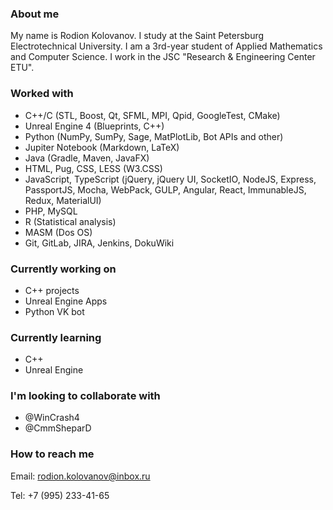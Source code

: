 ### About me

My name is Rodion Kolovanov. I study at the Saint Petersburg Electrotechnical University. I am a 3rd-year student of Applied Mathematics and Computer Science. I work in the JSC "Research & Engineering Center ETU".

### Worked with

- С++/C (STL, Boost, Qt, SFML, MPI, Qpid, GoogleTest, CMake)
- Unreal Engine 4 (Blueprints, C++)
- Python (NumPy, SumPy, Sage, MatPlotLib, Bot APIs and other)
- Jupiter Notebook (Markdown, LaTeX)
- Java (Gradle, Maven, JavaFX)
- HTML, Pug, CSS, LESS (W3.CSS)
- JavaScript, TypeScript (jQuery, jQuery UI, SocketIO, NodeJS, Express, PassportJS, Mocha, WebPack, GULP, Angular, React, ImmunableJS, Redux, MaterialUI)
- PHP, MySQL
- R (Statistical analysis)
- MASM (Dos OS)
- Git, GitLab, JIRA, Jenkins, DokuWiki

### Currently working on

- C++ projects
- Unreal Engine Apps
- Python VK bot

### Currently learning

- C++
- Unreal Engine

### I'm looking to collaborate with

- @WinCrash4
- @CmmSheparD

### How to reach me

Email: rodion.kolovanov@inbox.ru

Tel: +7 (995) 233-41-65
